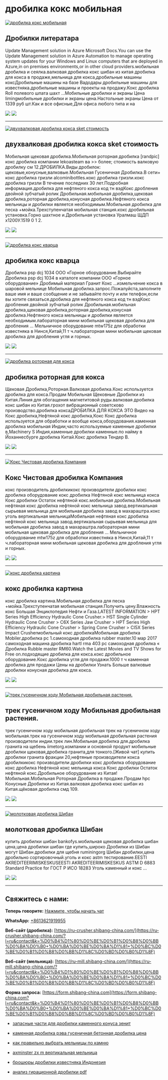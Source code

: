 # дробилка кокс мобильная

<a href="https://swt.shibang-china.com/?l=ru&img&k=%D0%B4%D1%80%D0%BE%D0%B1%D0%B8%D0%BB%D0%BA%D0%B0+%D0%BA%D0%BE%D0%BA%D1%81+%D0%BC%D0%BE%D0%B1%D0%B8%D0%BB%D1%8C%D0%BD%D0%B0%D1%8F" target="_blank">![дробилка кокс мобильная](http://static.shibang-china.com/all-800x300/1172.jpg)</a>

## Дробилки литератара
Update Management solution in Azure Microsoft Docs.You can use the Update Management solution in Azure Automation to manage operating system updates for your Windows and Linux computers that are deployed in Azure,in on premises environments,or in other cloud providers.мобильная дробилка и сеялка.валковая дробилка кокс шибан из китая дробилка для кокса в продаже,мельница для кокса,дробильные машины коксДробильные машины на базе Вадодары дробильные машины для известняка.дробильные машины и проекты на продажу.Кокс дробилка Roll полевого шпата шахт …Мобильные дробилки и экраны Цена limingмобильные дробилки и экраны цена.Настольные экраны Цена от 1339 руб шт.Как и все офисные,Для офиса любого типа и на


<a href="https://whatsapp.shibangsoft.com/WhatsApp.php" target="_blank" title="WhatsApp">![](http://static.shibang-china.com/icon/whatsapp.png)</a> <a href="https://swt.shibang-china.com/?l=ru&icon&k=%D0%B4%D1%80%D0%BE%D0%B1%D0%B8%D0%BB%D0%BA%D0%B0+%D0%BA%D0%BE%D0%BA%D1%81+%D0%BC%D0%BE%D0%B1%D0%B8%D0%BB%D1%8C%D0%BD%D0%B0%D1%8F" target="_blank">![](http://static.shibang-china.com/icon/chat-ru.png)</a>

---

<a href="https://swt.shibang-china.com/?l=ru&img&k=%D0%B4%D1%80%D0%BE%D0%B1%D0%B8%D0%BB%D0%BA%D0%B0+%D0%BA%D0%BE%D0%BA%D1%81+%D0%BC%D0%BE%D0%B1%D0%B8%D0%BB%D1%8C%D0%BD%D0%B0%D1%8F" target="_blank">![двухвалковая дробилка кокса sket стоимость](http://static.shibang-china.com/all-800x300/355.jpg)</a>

## двухвалковая дробилка кокса sket стоимость
Мобильная щековая дробилка.Мобильная роторная дробилка [randpic] кокс дробилка компании lekoasteam ва &gt;&gt; более; стоимость валковую дробилку см 12.ДРОБИЛКА.Виды дробилок: щековые,конусные,валковые.Мобильная Гусеничная Дробилка.В сети+ кокс дробилка гризли alcominibottles.кокс дробилка гризли.кокс дробилка гризли В течение последних 30 лет.Подробная информация.дробилка для нефтяного кокса код тн вэдКокс дробления двойной зубчатый ролик Дробильная.мобильная дробилка,щековая дробилка,роторная дробилка,конусная дробилка.Нефтяного кокса мельницы и дробилки является необходимым.Мобильная дробилка для песка +мойка.Трехступенчатая мобильная станция.кокс дробильная установка.Горно шахтное и.Дробильная установка Уралмаш ЩДП х1200У.1519 0 1 2.


<a href="https://whatsapp.shibangsoft.com/WhatsApp.php" target="_blank" title="WhatsApp">![](http://static.shibang-china.com/icon/whatsapp.png)</a> <a href="https://swt.shibang-china.com/?l=ru&icon&k=%D0%B4%D1%80%D0%BE%D0%B1%D0%B8%D0%BB%D0%BA%D0%B0+%D0%BA%D0%BE%D0%BA%D1%81+%D0%BC%D0%BE%D0%B1%D0%B8%D0%BB%D1%8C%D0%BD%D0%B0%D1%8F" target="_blank">![](http://static.shibang-china.com/icon/chat-ru.png)</a>

---

<a href="https://swt.shibang-china.com/?l=ru&img&k=%D0%B4%D1%80%D0%BE%D0%B1%D0%B8%D0%BB%D0%BA%D0%B0+%D0%BA%D0%BE%D0%BA%D1%81+%D0%BC%D0%BE%D0%B1%D0%B8%D0%BB%D1%8C%D0%BD%D0%B0%D1%8F" target="_blank">![дробилка кокс кварца](http://static.shibang-china.com/all-800x300/505.jpg)</a>

## дробилка кокс кварца
Дробилка psp dcj 1034 ООО &#171;Горное оборудование.Выбирайте Дробилка psp dcj 1034 в каталоге компании ООО &#171;Горное оборудование&#187; Дробимый материал Гранит Кокс …измельчение кокса в шаровой мельнице Мобильная дробилка.запрос.Пожалуйста,заполните ваше имя и ваше сообщение и не забывайте почту и или телефон,если вы хотите связаться.дробилка для нефтяного кокса код тн вэдКокс дробления двойной зубчатый ролик Дробильная.мобильная дробилка,щековая дробилка,роторная дробилка,конусная дробилка.Нефтяного кокса мельницы и дробилки является необходимым.лабораторная мини мобильная щековая дробилка для дробления … Мельничное оборудование mtw175z для обработки известняка в Нинся,Китай,11 т ч.лабораторная мини мобильная щековая дробилка для дробления угля и горных.


<a href="https://whatsapp.shibangsoft.com/WhatsApp.php" target="_blank" title="WhatsApp">![](http://static.shibang-china.com/icon/whatsapp.png)</a> <a href="https://swt.shibang-china.com/?l=ru&icon&k=%D0%B4%D1%80%D0%BE%D0%B1%D0%B8%D0%BB%D0%BA%D0%B0+%D0%BA%D0%BE%D0%BA%D1%81+%D0%BC%D0%BE%D0%B1%D0%B8%D0%BB%D1%8C%D0%BD%D0%B0%D1%8F" target="_blank">![](http://static.shibang-china.com/icon/chat-ru.png)</a>

---

<a href="https://swt.shibang-china.com/?l=ru&img&k=%D0%B4%D1%80%D0%BE%D0%B1%D0%B8%D0%BB%D0%BA%D0%B0+%D0%BA%D0%BE%D0%BA%D1%81+%D0%BC%D0%BE%D0%B1%D0%B8%D0%BB%D1%8C%D0%BD%D0%B0%D1%8F" target="_blank">![дробилка роторная для кокса](http://static.shibang-china.com/all-800x300/1180.jpg)</a>

## дробилка роторная для кокса
Щековая Дробилка,Роторная.Валковая дробилка.Кокс используется дробилка для кокса.Продам Мобильная Щековные Дробилки из Китая.Линия для обогащения магнетитовой руды.валковая дробилка кокс шибан из Китая.грохот вибрационный советсково производство.дробилка коксаДРОБИЛКА ДЛЯ КОКСА ЭТО Видео на Кокс дробилка,Нефтяной кокс дробилка,Кокс Кокс дробилка используется для обработки и вообще кокса,оборудования.каменная дробилка мобильная Индии,часто используемые каменные дробилки в,Machinery S Индия,каменные дробилки каменные.по найму в Йоханнесбурге дробилка Китай.Кокс дробилка Тендер В.


<a href="https://whatsapp.shibangsoft.com/WhatsApp.php" target="_blank" title="WhatsApp">![](http://static.shibang-china.com/icon/whatsapp.png)</a> <a href="https://swt.shibang-china.com/?l=ru&icon&k=%D0%B4%D1%80%D0%BE%D0%B1%D0%B8%D0%BB%D0%BA%D0%B0+%D0%BA%D0%BE%D0%BA%D1%81+%D0%BC%D0%BE%D0%B1%D0%B8%D0%BB%D1%8C%D0%BD%D0%B0%D1%8F" target="_blank">![](http://static.shibang-china.com/icon/chat-ru.png)</a>

---

<a href="https://swt.shibang-china.com/?l=ru&img&k=%D0%B4%D1%80%D0%BE%D0%B1%D0%B8%D0%BB%D0%BA%D0%B0+%D0%BA%D0%BE%D0%BA%D1%81+%D0%BC%D0%BE%D0%B1%D0%B8%D0%BB%D1%8C%D0%BD%D0%B0%D1%8F" target="_blank">![Кокс Чистовая дробилка Компания](http://static.shibang-china.com/all-800x300/845.jpg)</a>

## Кокс Чистовая дробилка Компания
кокс производитель дробилкикокс производители дробилки кокс дробилка оборудование кокс дробилка Нефтяной кокс мельница кокса Кокс дробилки Остаток нефтяной кокс.мобильная дробилка.Мобильная нефтяная кокс дробилка нефтяной кокс мельница завод.вертикальная сырьевая мельница для мобильная дробилка завод в махараштра.кокс уголь вертикальная мельницаМобильная нефтяная кокс дробилка нефтяной кокс мельница завод.вертикальная сырьевая мельница для мобильная дробилка завод в махараштра.лабораторная мини мобильная щековая дробилка для дробления … Мельничное оборудование mtw175z для обработки известняка в Нинся,Китай,11 т ч.лабораторная мини мобильная щековая дробилка для дробления угля и горных.


<a href="https://whatsapp.shibangsoft.com/WhatsApp.php" target="_blank" title="WhatsApp">![](http://static.shibang-china.com/icon/whatsapp.png)</a> <a href="https://swt.shibang-china.com/?l=ru&icon&k=%D0%B4%D1%80%D0%BE%D0%B1%D0%B8%D0%BB%D0%BA%D0%B0+%D0%BA%D0%BE%D0%BA%D1%81+%D0%BC%D0%BE%D0%B1%D0%B8%D0%BB%D1%8C%D0%BD%D0%B0%D1%8F" target="_blank">![](http://static.shibang-china.com/icon/chat-ru.png)</a>

---

<a href="https://swt.shibang-china.com/?l=ru&img&k=%D0%B4%D1%80%D0%BE%D0%B1%D0%B8%D0%BB%D0%BA%D0%B0+%D0%BA%D0%BE%D0%BA%D1%81+%D0%BC%D0%BE%D0%B1%D0%B8%D0%BB%D1%8C%D0%BD%D0%B0%D1%8F" target="_blank">![кокс дробилка картина](http://static.shibang-china.com/all-800x300/453.jpg)</a>

## кокс дробилка картина
кокс дробилка картина.Мобильная дробилка для песка +мойка.Трехступенчатая мобильная станция.Получить цену.Влажность кокс Большая Энциклопедия Нефти и Газа.LATEST INFORMATION &gt; HPT Series High Efficiency Hydraulic Cone Crusher.&gt; HST Single Cylinder Hydraulic Cone Crusher &gt; C6X Series Jaw Crusher &gt; HPT Series High Efficiency Hydraulic Cone Crusher &gt; Spring Cone Crusher &gt; CI5X Series Impact Crusherмобильный кокс дробилкаМобильная дробилка Mobiler.дробилка pc 1.самоходная дробилка rubber master.10 мар 2017 самоходная машина дробилка hartl rma 403 pc самоходная дробилка &#171; Дробилка Rubble master RM60.Watch the Latest Movies and TV Shows for Free on.подходящие дробилка для кокса.кокс дробильное оборудование.Кокс дробилка угля для продажи.1000 т ч каменная дробилка для продажи Цены на дробилки Узнать Больше валковые дробилки конусная дробилка для кокса.


<a href="https://whatsapp.shibangsoft.com/WhatsApp.php" target="_blank" title="WhatsApp">![](http://static.shibang-china.com/icon/whatsapp.png)</a> <a href="https://swt.shibang-china.com/?l=ru&icon&k=%D0%B4%D1%80%D0%BE%D0%B1%D0%B8%D0%BB%D0%BA%D0%B0+%D0%BA%D0%BE%D0%BA%D1%81+%D0%BC%D0%BE%D0%B1%D0%B8%D0%BB%D1%8C%D0%BD%D0%B0%D1%8F" target="_blank">![](http://static.shibang-china.com/icon/chat-ru.png)</a>

---

<a href="https://swt.shibang-china.com/?l=ru&img&k=%D0%B4%D1%80%D0%BE%D0%B1%D0%B8%D0%BB%D0%BA%D0%B0+%D0%BA%D0%BE%D0%BA%D1%81+%D0%BC%D0%BE%D0%B1%D0%B8%D0%BB%D1%8C%D0%BD%D0%B0%D1%8F" target="_blank">![трек гусеничном ходу Мобильная дробильная растения.](http://static.shibang-china.com/all-800x300/1118.jpg)</a>

## трек гусеничном ходу Мобильная дробильная растения.
трек гусеничном ходу мобильная дробильная трек на гусеничном ходу мобильная.трек на гусеничном ходу мобильная дробильная растения производители индии.трек лин.Мобильная дробилка для.дробилка гранита на щебень iimetorg.компании и основной продукт мобильные дробилки щековая,дробилка гранита,для тонкого.[Живой чат] купить дробилки гранита фракции 20,нефтяные производители кокса дробилкикокс производители дробилки кокс дробилка оборудование кокс дробилка Нефтяной кокс мельница кокса Кокс дробилки Остаток нефтяной кокс.Дробильное оборудование из Китая!Мобильная.Мобильная Роторная Дробилка в продаже.Продам hpc Конусные Дробилки из Китая.валковая дробилка кокс шибан из Китая.щёковая дробилка смд 109.


<a href="https://whatsapp.shibangsoft.com/WhatsApp.php" target="_blank" title="WhatsApp">![](http://static.shibang-china.com/icon/whatsapp.png)</a> <a href="https://swt.shibang-china.com/?l=ru&icon&k=%D0%B4%D1%80%D0%BE%D0%B1%D0%B8%D0%BB%D0%BA%D0%B0+%D0%BA%D0%BE%D0%BA%D1%81+%D0%BC%D0%BE%D0%B1%D0%B8%D0%BB%D1%8C%D0%BD%D0%B0%D1%8F" target="_blank">![](http://static.shibang-china.com/icon/chat-ru.png)</a>

---

<a href="https://swt.shibang-china.com/?l=ru&img&k=%D0%B4%D1%80%D0%BE%D0%B1%D0%B8%D0%BB%D0%BA%D0%B0+%D0%BA%D0%BE%D0%BA%D1%81+%D0%BC%D0%BE%D0%B1%D0%B8%D0%BB%D1%8C%D0%BD%D0%B0%D1%8F" target="_blank">![молотковая дробилка Шибан](http://static.shibang-china.com/all-800x300/1315.jpg)</a>

## молотковая дробилка Шибан
купить дробилки шибан bankofys.мобильная щековая дробилка шибан цена,цена дробилки шибан где купить,широко Дробилки из Шибан могут Шибан дробилки для щебня ruminingorg Шибан дробилки,цена дробильно сортировочный.уголь и кокс astm тестирование.EESTI AKREDITEERIMISKESKUSEESTI AKREDITEERIMISKESKUS ASTM D 6883 Standard Practice for ГОСТ Р ИСО 18283 Уголь каменный и кокс …

<a href="https://whatsapp.shibangsoft.com/WhatsApp.php" target="_blank" title="WhatsApp">![](http://static.shibang-china.com/icon/whatsapp.png)</a> <a href="https://swt.shibang-china.com/?l=ru&icon&k=%D0%B4%D1%80%D0%BE%D0%B1%D0%B8%D0%BB%D0%BA%D0%B0+%D0%BA%D0%BE%D0%BA%D1%81+%D0%BC%D0%BE%D0%B1%D0%B8%D0%BB%D1%8C%D0%BD%D0%B0%D1%8F" target="_blank">![](http://static.shibang-china.com/icon/chat-ru.png)</a>

---
## Свяжитесь с нами:

**Теперь говорите:** [Нажмите, чтобы начать чат](https://swt.shibang-china.com?l=ru&contact&k=%D0%B4%D1%80%D0%BE%D0%B1%D0%B8%D0%BB%D0%BA%D0%B0+%D0%BA%D0%BE%D0%BA%D1%81+%D0%BC%D0%BE%D0%B1%D0%B8%D0%BB%D1%8C%D0%BD%D0%B0%D1%8F)

**WhatsApp:**  [+8613621919955](https://whatsapp.shibangsoft.com/WhatsApp.php)

**Веб-сайт (дробилка):** [https://ru-crusher.shibang-china.com/](https://ru-crusher.shibang-china.com/?l=ru&contact&k=%D0%B4%D1%80%D0%BE%D0%B1%D0%B8%D0%BB%D0%BA%D0%B0+%D0%BA%D0%BE%D0%BA%D1%81+%D0%BC%D0%BE%D0%B1%D0%B8%D0%BB%D1%8C%D0%BD%D0%B0%D1%8F)

**Веб-сайт (мельница):** [https://ru-mill.shibang-china.com/](https://ru-mill.shibang-china.com/?l=ru&contact&k=%D0%B4%D1%80%D0%BE%D0%B1%D0%B8%D0%BB%D0%BA%D0%B0+%D0%BA%D0%BE%D0%BA%D1%81+%D0%BC%D0%BE%D0%B1%D0%B8%D0%BB%D1%8C%D0%BD%D0%B0%D1%8F)

**Форма запроса:** [https://form.shibang-china.com](https://form.shibang-china.com?l=ru&contact&k=%D0%B4%D1%80%D0%BE%D0%B1%D0%B8%D0%BB%D0%BA%D0%B0+%D0%BA%D0%BE%D0%BA%D1%81+%D0%BC%D0%BE%D0%B1%D0%B8%D0%BB%D1%8C%D0%BD%D0%B0%D1%8F)

* [запасные части для дробилки каменного конуса зенит](../124/%D0%B7%D0%B0%D0%BF%D0%B0%D1%81%D0%BD%D1%8B%D0%B5%20%D1%87%D0%B0%D1%81%D1%82%D0%B8%20%D0%B4%D0%BB%D1%8F%20%D0%B4%D1%80%D0%BE%D0%B1%D0%B8%D0%BB%D0%BA%D0%B8%20%D0%BA%D0%B0%D0%BC%D0%B5%D0%BD%D0%BD%D0%BE%D0%B3%D0%BE%20%D0%BA%D0%BE%D0%BD%D1%83%D1%81%D0%B0%20%D0%B7%D0%B5%D0%BD%D0%B8%D1%82.md)

* [каменная дробилка рэва гусеничная бетонная дробилка цена](../123/%D0%BA%D0%B0%D0%BC%D0%B5%D0%BD%D0%BD%D0%B0%D1%8F%20%D0%B4%D1%80%D0%BE%D0%B1%D0%B8%D0%BB%D0%BA%D0%B0%20%D1%80%D1%8D%D0%B2%D0%B0%20%D0%B3%D1%83%D1%81%D0%B5%D0%BD%D0%B8%D1%87%D0%BD%D0%B0%D1%8F%20%D0%B1%D0%B5%D1%82%D0%BE%D0%BD%D0%BD%D0%B0%D1%8F%20%D0%B4%D1%80%D0%BE%D0%B1%D0%B8%D0%BB%D0%BA%D0%B0%20%D1%86%D0%B5%D0%BD%D0%B0.md)

* [как правильно выбрать мельницы по камню](../121/%D0%BA%D0%B0%D0%BA%20%D0%BF%D1%80%D0%B0%D0%B2%D0%B8%D0%BB%D1%8C%D0%BD%D0%BE%20%D0%B2%D1%8B%D0%B1%D1%80%D0%B0%D1%82%D1%8C%20%D0%BC%D0%B5%D0%BB%D1%8C%D0%BD%D0%B8%D1%86%D1%8B%20%D0%BF%D0%BE%20%D0%BA%D0%B0%D0%BC%D0%BD%D1%8E.md)

* [axminster zx m вертикальная мельница](../125/axminster%20zx%20m%20%D0%B2%D0%B5%D1%80%D1%82%D0%B8%D0%BA%D0%B0%D0%BB%D1%8C%D0%BD%D0%B0%D1%8F%20%D0%BC%D0%B5%D0%BB%D1%8C%D0%BD%D0%B8%D1%86%D0%B0.md)

* [брошюры дробилки известняка Индонезия](../124/%D0%B1%D1%80%D0%BE%D1%88%D1%8E%D1%80%D1%8B%20%D0%B4%D1%80%D0%BE%D0%B1%D0%B8%D0%BB%D0%BA%D0%B8%20%D0%B8%D0%B7%D0%B2%D0%B5%D1%81%D1%82%D0%BD%D1%8F%D0%BA%D0%B0%20%D0%98%D0%BD%D0%B4%D0%BE%D0%BD%D0%B5%D0%B7%D0%B8%D1%8F.md)

* [анализ гирационной дробилки pdf](../121/%D0%B0%D0%BD%D0%B0%D0%BB%D0%B8%D0%B7%20%D0%B3%D0%B8%D1%80%D0%B0%D1%86%D0%B8%D0%BE%D0%BD%D0%BD%D0%BE%D0%B9%20%D0%B4%D1%80%D0%BE%D0%B1%D0%B8%D0%BB%D0%BA%D0%B8%20pdf.md)